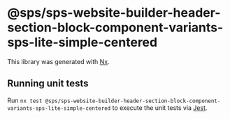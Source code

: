 # @sps/sps-website-builder-header-section-block-component-variants-sps-lite-simple-centered

This library was generated with [Nx](https://nx.dev).

## Running unit tests

Run `nx test @sps/sps-website-builder-header-section-block-component-variants-sps-lite-simple-centered` to execute the unit tests via [Jest](https://jestjs.io).
